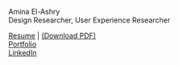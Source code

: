 Amina El-Ashry  
Design Researcher, User Experience Researcher  

[Resume](https://docs.google.com/gview?url=https://raw.githubusercontent.com/aminaelashry/amina.elashry/main/EL-ASHRY_AMINA_RESUME_2025.pdf&embedded=true) | <a href="https://raw.githubusercontent.com/aminaelashry/amina.elashry/main/EL-ASHRY_AMINA_RESUME_2025.pdf" download> (Download PDF) </a>  
[Portfolio](/projects.md)  
[LinkedIn](https://www.linkedin.com/in/amina-el-ashry/)   
 
